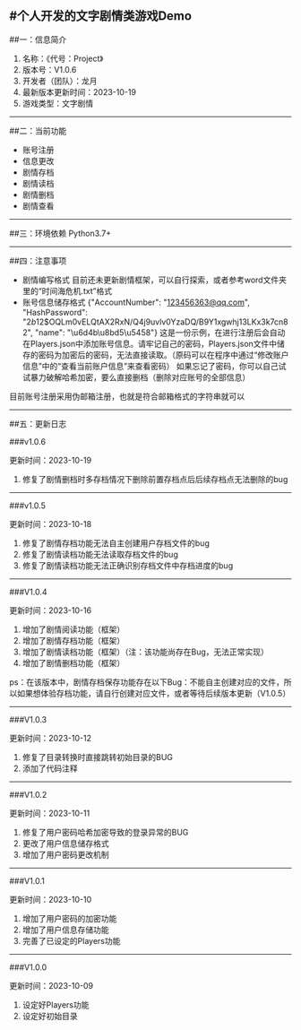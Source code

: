 #个人开发的文字剧情类游戏Demo
---
##一：信息简介
1. 名称：《代号：Project》
2. 版本号：V1.0.6
3. 开发者（团队）：龙月
4. 最新版本更新时间：2023-10-19
5. 游戏类型：文字剧情
---
##二：当前功能
* 账号注册
* 信息更改
* 剧情存档
* 剧情读档
* 剧情删档
* 剧情查看
---
##三：环境依赖
Python3.7+

---
##四：注意事项
* 剧情编写格式
目前还未更新剧情框架，可以自行探索，或者参考word文件夹里的“时间海危机.txt”格式
* 账号信息储存格式
{"AccountNumber": "123456363@qq.com", "HashPassword": "$2b$12$OQLm0vELQtAX2RxN/Q4j9uvlv0YzaDQ/B9Y1xgwhj13LKx3k7cn82", "name": "\u6d4b\u8bd5\u5458"}
这是一份示例，在进行注册后会自动在Players.json中添加账号信息。请牢记自己的密码，Players.json文件中储存的密码为加密后的密码，无法直接读取。（原码可以在程序中通过“修改账户信息”中的“查看当前账户信息”来查看密码）
如果忘记了密码，你可以自己试试暴力破解哈希加密，要么直接删档（删除对应账号的全部信息）

目前账号注册采用伪邮箱注册，也就是符合邮箱格式的字符串就可以

---
##五：更新日志

###v1.0.6

更新时间：2023-10-19
1. 修复了剧情删档时多存档情况下删除前置存档点后后续存档点无法删除的bug
---
###v1.0.5

更新时间：2023-10-18
1. 修复了剧情存档功能无法自主创建用户存档文件的bug
2. 修复了剧情读档功能无法读取存档文件的bug
3. 修复了剧情读档功能无法正确识别存档文件中存档进度的bug
---
###V1.0.4

更新时间：2023-10-16
1. 增加了剧情阅读功能（框架）
2. 增加了剧情存档功能（框架）
3. 增加了剧情读档功能（框架）（注：该功能尚存在Bug，无法正常实现）
4. 增加了剧情删档功能（框架）

ps：在该版本中，剧情存档保存功能存在以下Bug：不能自主创建对应的文件，所以如果想体验存档功能，请自行创建对应文件，或者等待后续版本更新（V1.0.5）

---
###V1.0.3

更新时间：2023-10-12
1. 修复了目录转换时直接跳转初始目录的BUG
2. 添加了代码注释
---
###V1.0.2

更新时间：2023-10-11
1. 修复了用户密码哈希加密导致的登录异常的BUG
2. 更改了用户信息储存格式
3. 增加了用户密码更改机制
---
###V1.0.1

更新时间：2023-10-10
1. 增加了用户密码的加密功能
2. 增加了用户信息存储功能
3. 完善了已设定的Players功能
---
###V1.0.0

更新时间：2023-10-09
1. 设定好Players功能
2. 设定好初始目录